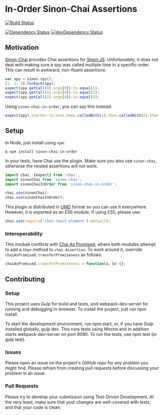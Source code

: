 # In-Order Sinon-Chai Assertions
[![Build Status](https://travis-ci.org/electricmonk/sinon-chai-in-order.svg?branch=master)](https://travis-ci.org/electricmonk/sinon-chai-in-order)

[![Dependency Status](https://david-dm.org/electricmonk/sinon-chai-in-order.svg)](https://david-dm.org/electricmonk/sinon-chai-in-order)
[![devDependency Status](https://david-dm.org/electricmonk/sinon-chai-in-order/dev-status.svg)](https://david-dm.org/electricmonk/sinon-chai-in-order#info=devDependencies)

## Motivation
[Sinon-Chai](https://github.com/domenic/sinon-chai) provides Chai assertions for [Sinon.JS](http://sinonjs.org/).
Unfortunately, it does not deal with making sure a spy was called multiple time in a specific order. This can result in awkward, non-fluent assertions:

```javascript
var spy = sinon.spy();
[1, 2, 3].forEach(spy);
expect(spy.getCall(0).args[0]).to.equal(1);
expect(spy.getCall(1).args[0]).to.equal(2);
expect(spy.getCall(2).args[0]).to.equal(3);
```

Using `sinon-chai-in-order`, you can say this instead:

```javascript
expect(spy).inOrder.to.have.been.calledWith(1).then.calledWith(2).then.calledWith(3);
```

## Setup
In Node, just install using `npm`:
```
$ npm install sinon-chai-in-order
```

In your tests, have Chai use the plugin. Make sure you also use `sinon-chai`, otherwise the nested assertions will not work.
```javascript
import chai, {expect} from 'chai';
import sinonChai from 'sinon-chai';
import sinonChaiInOrder from 'sinon-chai-in-order';

chai.use(sinonChai);
chai.use(sinonChaiInOrder);
```

This plugin is distributed in [UMD](https://github.com/umdjs/umd) format so you can use it everywhere. However, it is exported as an ES6 module. If using ES5, please use:
```javascript
chai.use(require('chai-react-element').default);
```

### Interoperability
This module conflicts with [Chai As Promised](https://github.com/domenic/chai-as-promised), where both modules attempt to add a `then` method to `chai.Assertion`. To work around it, override `chaiAsPromised.transferPromiseness` as follows:
```js
chaiAsPromised.transferPromiseness = function(a, b) {};
```

## Contributing

### Setup

This project uses Gulp for build and tests, and webpack-dev-server for running and debugging in-browser. To install the project, just run npm install.

To start the development environment, run npm start, or, if you have Gulp installed globally, gulp dev. This runs tests using Mocha and in addition starts webpack-dev-server on port 8080. To run the tests, use npm test (or gulp test).

### Issues

Please open an issue on the project's GitHub repo for any problem you might find. Please refrain from creating pull requests before discussing your problem in an issue.

### Pull Requests

Please try to develop your submission using Test-Driven Development. At the very least, make sure that your changes are well-covered with tests, and that your code is clean.
